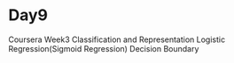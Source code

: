 # Day9

Coursera Week3 Classification and Representation
Logistic Regression(Sigmoid Regression) 
Decision Boundary




